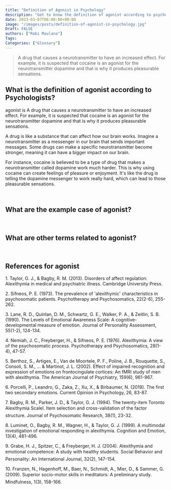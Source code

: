 ```yaml
---
title: "Definition of Agonist in Psychology"
description: "Get to know the definition of agonist according to psychologists."
date: 2023-03-07T06:00:00+00:00
image: "/images/posts/definition-of-agonist-in-psychology.jpg"
Draft: FALSE
authors: ["Robi Maulana"]
Tags: 
Categories: ["Glossary"]
---
```






> A drug that causes a neurotransmitter to have an increased effect. For example, it is suspected that cocaine is an agonist for the neurotransmitter dopamine and that is why it produces pleasurable sensations.

## What is the definition of agonist according to Psychologists?

agonist is A drug that causes a neurotransmitter to have an increased effect. For example, it is suspected that cocaine is an agonist for the neurotransmitter dopamine and that is why it produces pleasurable sensations.

A drug is like a substance that can affect how our brain works. Imagine a neurotransmitter as a messenger in our brain that sends important messages. Some drugs can make a specific neurotransmitter become stronger, meaning it can have a bigger impact on our brain.

For instance, cocaine is believed to be a type of drug that makes a neurotransmitter called dopamine work much harder. This is why using cocaine can create feelings of pleasure or enjoyment. It's like the drug is telling the dopamine messenger to work really hard, which can lead to those pleasurable sensations.

 

## What are the example case of agonist?

 

## What are other terms related to agonist?

 

## References for agonist

1\. Taylor, G. J., & Bagby, R. M. (2013). Disorders of affect regulation: Alexithymia in medical and psychiatric illness. Cambridge University Press.

2\. Sifneos, P. E. (1973). The prevalence of 'alexithymic' characteristics in psychosomatic patients. Psychotherapy and Psychosomatics, 22(2-6), 255-262.

3\. Lane, R. D., Quinlan, D. M., Schwartz, G. E., Walker, P. A., & Zeitlin, S. B. (1990). The Levels of Emotional Awareness Scale: A cognitive-developmental measure of emotion. Journal of Personality Assessment, 55(1-2), 124-134.

4\. Nemiah, J. C., Freyberger, H., & Sifneos, P. E. (1976). Alexithymia: A view of the psychosomatic process. Psychotherapy and Psychosomatics, 28(1-4), 47-57.

5\. Berthoz, S., Artiges, E., Van de Moortele, P. F., Poline, J. B., Rouquette, S., Consoli, S. M., ... & Martinot, J. L. (2002). Effect of impaired recognition and expression of emotions on frontocingulate cortices: An fMRI study of men with alexithymia. The American Journal of Psychiatry, 159(6), 961-967.

6\. Porcelli, P., Leandro, G., Zaka, Z., Xu, X., & Birbaumer, N. (2019). The first two secondary emotions. Current Opinion in Psychology, 26, 83-87.

7\. Bagby, R. M., Parker, J. D., & Taylor, G. J. (1994). The twenty-item Toronto Alexithymia ScaleI. Item selection and cross-validation of the factor structure. Journal of Psychosomatic Research, 38(1), 23-32.

8\. Luminet, O., Bagby, R. M., Wagner, H., & Taylor, G. J. (1999). A multimodal investigation of emotional responding in alexithymia. Cognition and Emotion, 13(4), 481-496.

9\. Grabe, H. J., Spitzer, C., & Freyberger, H. J. (2004). Alexithymia and emotional competence: A study with healthy students. Social Behavior and Personality: An International Journal, 32(2), 147-154.

10\. Franzen, N., Hagenhoff, M., Baer, N., Schmidt, A., Mier, D., & Sammer, G. (2009). Superior socio-motor skills in meditators: A preliminary study. Mindfulness, 1(3), 158-166.
